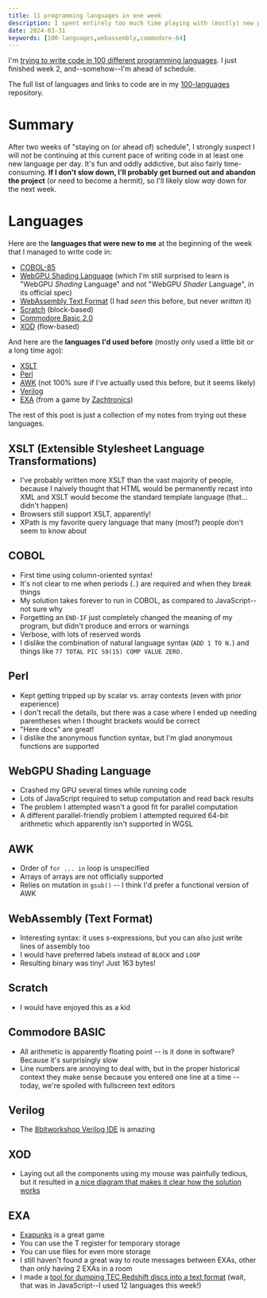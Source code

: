 ```yaml
---
title: 11 programming languages in one week
description: I spent entirely too much time playing with (mostly) new programming languages this week.
date: 2024-03-31
keywords: [100-languages,webassembly,commodore-64]
---
```

I'm [trying to write code in 100 different programming languages](100-languages.md). I just finished week 2, and--somehow--I'm ahead of schedule.

The full list of languages and links to code are in my [100-languages](https://github.com/jaredkrinke/100-languages) repository.

# Summary
After two weeks of "staying on (or ahead of) schedule", I strongly suspect I will *not* be continuing at this current pace of writing code in at least one new language per day. It's fun and oddly addictive, but also fairly time-consuming. **If I don't slow down, I'll probably get burned out and abandon the project** (or need to become a hermit), so I'll likely slow *way* down for the next week.

# Languages
Here are the **languages that were new to me** at the beginning of the week that I managed to write code in:

* [COBOL-85](https://en.wikipedia.org/wiki/COBOL#COBOL-85)
* [WebGPU Shading Language](https://www.w3.org/TR/WGSL/) (which I'm still surprised to learn is "WebGPU *Shading* Language" and not "WebGPU *Shader* Language", in its official spec)
* [WebAssembly Text Format](https://webassembly.github.io/spec/core/text/index.html) (I had *seen* this before, but never *written* it)
* [Scratch](https://scratch.mit.edu/) (block-based)
* [Commodore Basic 2.0](https://en.wikipedia.org/wiki/Commodore_BASIC)
* [XOD](https://xod.io/) (flow-based)

And here are the **languages I'd used before** (mostly only used a little bit or a long time ago):

* [XSLT](https://www.w3.org/TR/xslt-10/)
* [Perl](https://www.perl.org/)
* [AWK](https://en.wikipedia.org/wiki/AWK) (not 100% sure if I've actually used this before, but it seems likely)
* [Verilog](https://en.wikipedia.org/wiki/Verilog)
* [EXA](https://www.zachtronics.com/exapunks/) (from a game by [Zachtronics](https://www.zachtronics.com/))

The rest of this post is just a collection of my notes from trying out these languages.

## XSLT (Extensible Stylesheet Language Transformations)
* I've probably written more XSLT than the vast majority of people, because I naively thought that HTML would be permanently recast into XML and XSLT would become the standard template language (that... didn't happen)
* Browsers still support XSLT, apparently!
* XPath is my favorite query language that many (most?) people don't seem to know about

## COBOL
* First time using column-oriented syntax!
* It's not clear to me when periods (`.`) are required and when they break things
* My solution takes forever to run in COBOL, as compared to JavaScript--not sure why
* Forgetting an `END-IF` just completely changed the meaning of my program, but didn't produce and errors or warnings
* Verbose, with lots of reserved words
* I dislike the combination of natural language syntax (`ADD 1 TO N.`) and things like `77 TOTAL PIC S9(15) COMP VALUE ZERO.`

## Perl
* Kept getting tripped up by scalar vs. array contexts (even with prior experience)
* I don't recall the details, but there was a case where I ended up needing parentheses when I thought brackets would be correct
* "Here docs" are great!
* I dislike the anonymous function syntax, but I'm glad anonymous functions are supported

## WebGPU Shading Language
* Crashed my GPU several times while running code
* Lots of JavaScript required to setup computation and read back results
* The problem I attempted wasn't a good fit for parallel computation
* A different parallel-friendly problem I attempted required 64-bit arithmetic which apparently isn't supported in WGSL

## AWK
* Order of `for ... in` loop is unspecified
* Arrays of arrays are not officially supported
* Relies on mutation in `gsub()` -- I think I'd prefer a functional version of AWK

## WebAssembly (Text Format)
* Interesting syntax: it uses s-expressions, but you can also just write lines of assembly too
* I would have preferred labels instead of `BLOCK` and `LOOP`
* Resulting binary was tiny! Just 163 bytes!

## Scratch
* I would have enjoyed this as a kid

## Commodore BASIC
* All arithmetic is apparently floating point -- is it done in software? Because it's surprisingly slow
* Line numbers are annoying to deal with, but in the proper historical context they make sense because you entered one line at a time -- today, we're spoiled with fullscreen text editors

## Verilog
* The [8bitworkshop Verilog IDE](https://8bitworkshop.com/v3.11.0/?platform=verilog&file=clock_divider.v) is amazing

## XOD
* Laying out all the components using my mouse was painfully tedious, but it resulted in [a nice diagram that makes it clear how the solution works](https://github.com/jaredkrinke/100-languages/blob/main/src/p18.png)

## EXA
* [Exapunks](http://www.zachtronics.com/exapunks/) is a great game
* You can use the T register for temporary storage
* You can use files for even more storage
* I still haven't found a great way to route messages between EXAs, other than only having 2 EXAs in a room
* I made a [tool for dumping TEC Redshift discs into a text format](../game-development/tec-redshift-dumper.md) (wait, that was in JavaScript--I used 12 languages this week!)
